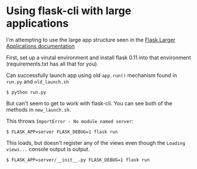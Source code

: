 # Using flask-cli with large applications

I'm attempting to use the large app structure seen in the
[Flask Larger Applications documentation](http://flask.pocoo.org/docs/0.11/patterns/packages/)

First, set up a virutal environment and install flask 0.11 into that environment (requirements.txt
has all that for you).



Can successfully launch app using old `app.run()` mechanism found in `run.py` and `old_launch.sh`

    $ python run.py

But can't seem to get to work with flask-cli. You can see both of the methods in `new_launch.sh`.

This throws `ImportError - No module named server`:

    $ FLASK_APP=server FLASK_DEBUG=1 flask run

This loads, but doesn't register any of the views even though the `Loading views...` console output
is output.

    $ FLASK_APP=server/__init__.py FLASK_DEBUG=1 flask run

